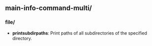 
## main-info-command-multi/

### file/

* **printsubdirpaths**: Print paths of all subdirectories of the specified directory.
